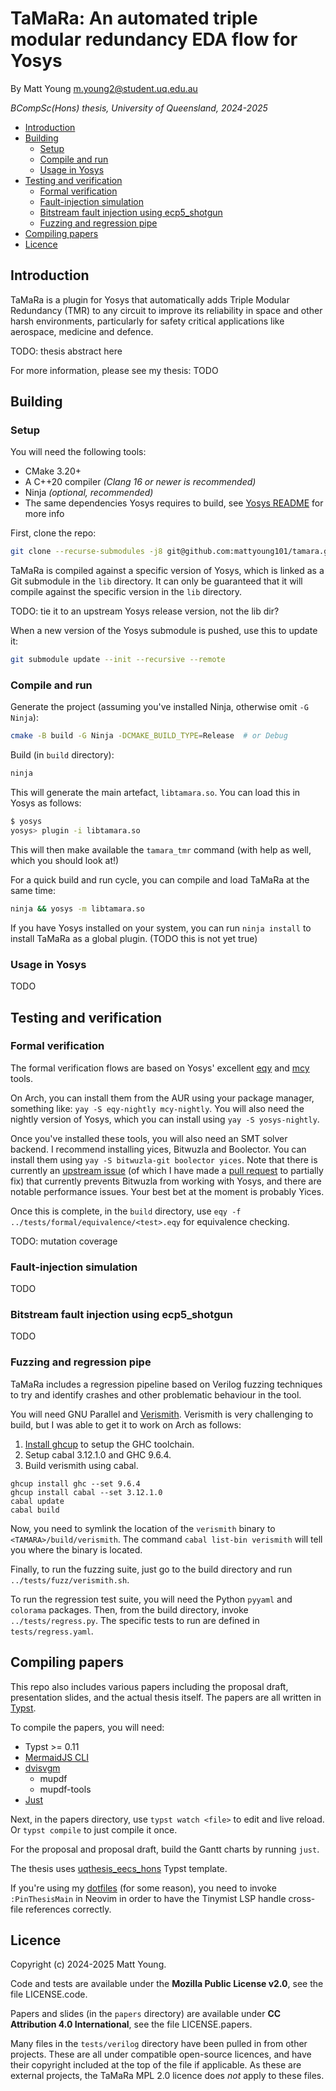# TaMaRa: An automated triple modular redundancy EDA flow for Yosys
By Matt Young <m.young2@student.uq.edu.au>

_BCompSc(Hons) thesis, University of Queensland, 2024-2025_

<!-- mtoc-start -->

* [Introduction](#introduction)
* [Building](#building)
  * [Setup](#setup)
  * [Compile and run](#compile-and-run)
  * [Usage in Yosys](#usage-in-yosys)
* [Testing and verification](#testing-and-verification)
  * [Formal verification](#formal-verification)
  * [Fault-injection simulation](#fault-injection-simulation)
  * [Bitstream fault injection using ecp5_shotgun](#bitstream-fault-injection-using-ecp5_shotgun)
  * [Fuzzing and regression pipe](#fuzzing-and-regression-pipe)
* [Compiling papers](#compiling-papers)
* [Licence](#licence)

<!-- mtoc-end -->

## Introduction
TaMaRa is a plugin for Yosys that automatically adds Triple Modular Redundancy (TMR) to any circuit to improve
its reliability in space and other harsh environments, particularly for safety critical applications like
aerospace, medicine and defence.

TODO: thesis abstract here

For more information, please see my thesis: TODO

## Building
### Setup
You will need the following tools:
- CMake 3.20+
- A C++20 compiler _(Clang 16 or newer is recommended)_
- Ninja _(optional, recommended)_
- The same dependencies Yosys requires to build, see [Yosys README](https://github.com/yosyshq/yosys?tab=readme-ov-file#building-from-source) for more info

First, clone the repo:

```bash
git clone --recurse-submodules -j8 git@github.com:mattyoung101/tamara.git
```

TaMaRa is compiled against a specific version of Yosys, which is linked as a Git submodule in the `lib`
directory. It can only be guaranteed that it will compile against the specific version in the `lib` directory.

TODO: tie it to an upstream Yosys release version, not the lib dir?

When a new version of the Yosys submodule is pushed, use this to update it:

```bash
git submodule update --init --recursive --remote
```

### Compile and run

Generate the project (assuming you've installed Ninja, otherwise omit `-G Ninja`):

```bash
cmake -B build -G Ninja -DCMAKE_BUILD_TYPE=Release  # or Debug
```

Build (in `build` directory):

```bash
ninja
```

This will generate the main artefact, `libtamara.so`. You can load this in Yosys as follows:

```bash
$ yosys
yosys> plugin -i libtamara.so
```

This will then make available the `tamara_tmr` command (with help as well, which you should look at!)

For a quick build and run cycle, you can compile and load TaMaRa at the same time:

```bash
ninja && yosys -m libtamara.so
```

If you have Yosys installed on your system, you can run `ninja install` to install TaMaRa as a global plugin.
(TODO this is not yet true)

### Usage in Yosys
TODO

## Testing and verification
### Formal verification
The formal verification flows are based on Yosys' excellent [eqy](https://github.com/YosysHQ/eqy) and
[mcy](https://github.com/YosysHQ/mcy) tools.

On Arch, you can install them from the AUR using your package manager, something like: `yay -S eqy-nightly
mcy-nightly`. You will also need the nightly version of Yosys, which you can install using `yay -S
yosys-nightly`.

Once you've installed these tools, you will also need an SMT solver backend. I recommend installing yices,
Bitwuzla and Boolector. You can install them using `yay -S bitwuzla-git boolector yices`. Note that there
is currently an [upstream issue](https://github.com/YosysHQ/oss-cad-suite-build/issues/87) (of which I have
made a [pull request](https://github.com/YosysHQ/yosys/pull/4589) to partially fix) that currently prevents
Bitwuzla from working with Yosys, and there are notable performance issues. Your best bet at the moment is
probably Yices.

Once this is complete, in the `build` directory, use `eqy -f ../tests/formal/equivalence/<test>.eqy` for
equivalence checking.

TODO: mutation coverage

### Fault-injection simulation

TODO

### Bitstream fault injection using ecp5_shotgun

TODO

### Fuzzing and regression pipe
TaMaRa includes a regression pipeline based on Verilog fuzzing techniques to try and identify crashes and
other problematic behaviour in the tool.

You will need GNU Parallel and [Verismith](https://github.com/ymherklotz/verismith). Verismith is very
challenging to build, but I was able to get it to work on Arch as follows:

1. [Install ghcup](https://www.haskell.org/ghcup/install/) to setup the GHC toolchain.
2. Setup cabal 3.12.1.0 and GHC 9.6.4.
3. Build verismith using cabal.

```
ghcup install ghc --set 9.6.4
ghcup install cabal --set 3.12.1.0
cabal update
cabal build
```

Now, you need to symlink the location of the `verismith` binary to `<TAMARA>/build/verismith`. The command
`cabal list-bin verismith` will tell you where the binary is located.

Finally, to run the fuzzing suite, just go to the build directory and run `../tests/fuzz/verismith.sh`.

To run the regression test suite, you will need the Python `pyyaml` and `colorama` packages. Then, from the
build directory, invoke `../tests/regress.py`. The specific tests to run are defined in `tests/regress.yaml`.

## Compiling papers
This repo also includes various papers including the proposal draft, presentation slides, and the actual
thesis itself. The papers are all written in [Typst](https://github.com/typst/typst).

To compile the papers, you will need:
- Typst >= 0.11
- [MermaidJS CLI](https://github.com/mermaid-js/mermaid-cli)
- [dvisvgm](https://github.com/mgieseki/dvisvgm)
    - mupdf
    - mupdf-tools
- [Just](https://github.com/casey/just)

Next, in the papers directory, use `typst watch <file>` to edit and live reload. Or `typst compile` to just
compile it once.

For the proposal and proposal draft, build the Gantt charts by running `just`.

The thesis uses [uqthesis_eecs_hons](https://github.com/mattyoung101/uqthesis_eecs_hons) Typst template.

If you're using my [dotfiles](https://github.com/mattyoung101/dotfiles) (for some reason), you need to invoke
`:PinThesisMain` in Neovim in order to have the Tinymist LSP handle cross-file references correctly.

## Licence
Copyright (c) 2024-2025 Matt Young.

Code and tests are available under the **Mozilla Public License v2.0**, see the file LICENSE.code.

Papers and slides (in the `papers` directory) are available under **CC Attribution 4.0 International**,
see the file LICENSE.papers.

Many files in the `tests/verilog` directory have been pulled in from other projects. These are all under
compatible open-source licences, and have their copyright included at the top of the file if applicable.
As these are external projects, the TaMaRa MPL 2.0 licence does _not_ apply to these files.

